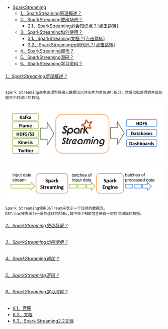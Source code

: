 
* [SparkStreaming]()
    - [1、SparkStreaming原理概述？]()
    - [2、SparkStreaming使用场景？]()
        - [2.1、SparkStreaming必会知识点？[点击跳转]](../bigdata-project/src/main/doc/sparkstreaming.md)
    - [3、SparkStreaming如何使用？]()
        - [3.1、SparkStreaming文档？[点击跳转]](src/main/doc)
        - [3.2、SparkStreaming示例代码？[点击跳转]](src/main/scala/com/libin/data/streaming)
    - [4、SparkStreaming调优？]()
    - [5、SparkStreaming源码？]()
    - [6、SparkStreaming学习资料？]()

###### [1、SparkStreaming原理概述？]()
    spark streaming基本原理为将输入数据流以时间片为单位进行拆分，然后以批处理的方式处理每个时间片的数据。
![实时数据流](./src/main/image/1.png)
![数据流处理](./src/main/image/2.png)

    Spark Streaming使用DSTream来表示一个连续的数据流。
    DSTream被表示为一系列连续的RDDs,其中每个RDD包含来自一定时间间隔的数据。

###### [2、SparkStreaming使用场景？]()

###### [3、SparkStreaming如何使用？]()

###### [4、SparkStreaming调优？]()

###### [5、SparkStreaming源码？]()

###### [6、SparkStreaming学习资料？]()
* [6.1、官网](http://spark.apache.org/streaming/)
* [6.2、文档](http://spark.apache.org/docs/latest/streaming-programming-guide.html)
* [6.3、Spark Streaming2.2文档](https://spark.apache.org/docs/2.2.0/streaming-programming-guide.html)
